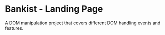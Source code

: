 # Bankist - Landing Page

A DOM manipulation project that covers different DOM handling events and features.
